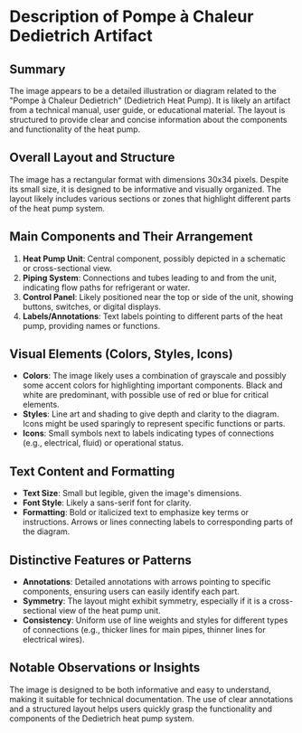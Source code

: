 # Description of Pompe à Chaleur Dedietrich Artifact

## Summary
The image appears to be a detailed illustration or diagram related to the "Pompe à Chaleur Dedietrich" (Dedietrich Heat Pump). It is likely an artifact from a technical manual, user guide, or educational material. The layout is structured to provide clear and concise information about the components and functionality of the heat pump.

## Overall Layout and Structure
The image has a rectangular format with dimensions 30x34 pixels. Despite its small size, it is designed to be informative and visually organized. The layout likely includes various sections or zones that highlight different parts of the heat pump system.

## Main Components and Their Arrangement
1. **Heat Pump Unit**: Central component, possibly depicted in a schematic or cross-sectional view.
2. **Piping System**: Connections and tubes leading to and from the unit, indicating flow paths for refrigerant or water.
3. **Control Panel**: Likely positioned near the top or side of the unit, showing buttons, switches, or digital displays.
4. **Labels/Annotations**: Text labels pointing to different parts of the heat pump, providing names or functions.

## Visual Elements (Colors, Styles, Icons)
- **Colors**: The image likely uses a combination of grayscale and possibly some accent colors for highlighting important components. Black and white are predominant, with possible use of red or blue for critical elements.
- **Styles**: Line art and shading to give depth and clarity to the diagram. Icons might be used sparingly to represent specific functions or parts.
- **Icons**: Small symbols next to labels indicating types of connections (e.g., electrical, fluid) or operational status.

## Text Content and Formatting
- **Text Size**: Small but legible, given the image's dimensions.
- **Font Style**: Likely a sans-serif font for clarity.
- **Formatting**: Bold or italicized text to emphasize key terms or instructions. Arrows or lines connecting labels to corresponding parts of the diagram.

## Distinctive Features or Patterns
- **Annotations**: Detailed annotations with arrows pointing to specific components, ensuring users can easily identify each part.
- **Symmetry**: The layout might exhibit symmetry, especially if it is a cross-sectional view of the heat pump unit.
- **Consistency**: Uniform use of line weights and styles for different types of connections (e.g., thicker lines for main pipes, thinner lines for electrical wires).

## Notable Observations or Insights
The image is designed to be both informative and easy to understand, making it suitable for technical documentation. The use of clear annotations and a structured layout helps users quickly grasp the functionality and components of the Dedietrich heat pump system.